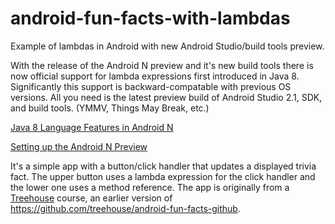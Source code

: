 # android-fun-facts-with-lambdas
Example of lambdas in Android with new Android Studio/build tools preview.

With the release of the Android N preview and it's new build tools there is now official support for lambda expressions
first introduced in Java 8.  Significantly this support is backward-compatable with previous OS versions.  All you need is the
latest preview build of Android Studio 2.1, SDK, and build tools.  (YMMV, Things May Break, etc.)  

[Java 8 Language Features in Android N](http://developer.android.com/preview/j8-jack.html)

[Setting up the Android N Preview](http://developer.android.com/preview/setup-sdk.html)

It's a simple app with a button/click handler that updates a displayed trivia fact. The upper button uses a lambda expression for
the click handler and the lower one uses a method reference.  The app is originally from a [Treehouse](http://teamtreehouse.com)
course, an earlier version of https://github.com/treehouse/android-fun-facts-github.
